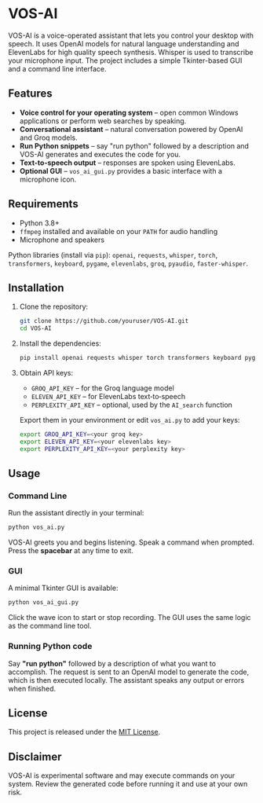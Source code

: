 # VOS-AI

VOS-AI is a voice-operated assistant that lets you control your desktop with speech. It uses OpenAI models for natural language understanding and ElevenLabs for high quality speech synthesis. Whisper is used to transcribe your microphone input. The project includes a simple Tkinter-based GUI and a command line interface.

## Features

- **Voice control for your operating system** – open common Windows applications or perform web searches by speaking.
- **Conversational assistant** – natural conversation powered by OpenAI and Groq models.
- **Run Python snippets** – say "run python" followed by a description and VOS-AI generates and executes the code for you.
- **Text-to-speech output** – responses are spoken using ElevenLabs.
- **Optional GUI** – `vos_ai_gui.py` provides a basic interface with a microphone icon.

## Requirements

- Python 3.8+
- `ffmpeg` installed and available on your `PATH` for audio handling
- Microphone and speakers

Python libraries (install via `pip`): `openai`, `requests`, `whisper`, `torch`, `transformers`, `keyboard`, `pygame`, `elevenlabs`, `groq`, `pyaudio`, `faster-whisper`.

## Installation

1. Clone the repository:

   ```bash
   git clone https://github.com/youruser/VOS-AI.git
   cd VOS-AI
   ```

2. Install the dependencies:

   ```bash
   pip install openai requests whisper torch transformers keyboard pygame elevenlabs groq pyaudio faster-whisper
   ```

3. Obtain API keys:

   - `GROQ_API_KEY` – for the Groq language model
   - `ELEVEN_API_KEY` – for ElevenLabs text‑to‑speech
   - `PERPLEXITY_API_KEY` – optional, used by the `AI_search` function

   Export them in your environment or edit `vos_ai.py` to add your keys:

   ```bash
   export GROQ_API_KEY=<your groq key>
   export ELEVEN_API_KEY=<your elevenlabs key>
   export PERPLEXITY_API_KEY=<your perplexity key>
   ```

## Usage

### Command Line

Run the assistant directly in your terminal:

```bash
python vos_ai.py
```

VOS-AI greets you and begins listening. Speak a command when prompted. Press the **spacebar** at any time to exit.

### GUI

A minimal Tkinter GUI is available:

```bash
python vos_ai_gui.py
```

Click the wave icon to start or stop recording. The GUI uses the same logic as the command line tool.

### Running Python code

Say **"run python"** followed by a description of what you want to accomplish. The request is sent to an OpenAI model to generate the code, which is then executed locally. The assistant speaks any output or errors when finished.

## License

This project is released under the [MIT License](LICENSE).

## Disclaimer

VOS-AI is experimental software and may execute commands on your system. Review the generated code before running it and use at your own risk.
